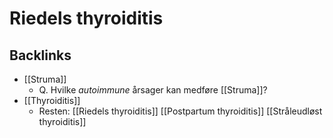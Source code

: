 # Riedels thyroiditis
## Backlinks
* [[Struma]]
	* Q. Hvilke *autoimmune* årsager kan medføre [[Struma]]?
* [[Thyroiditis]]
	* Resten:
[[Riedels thyroiditis]]
[[Postpartum thyroiditis]]
[[Stråleudløst thyroiditis]]

<!-- #anki/deck/Medicine #anki/tag/med/Otolarynghology #anki/tag/med/Endocrinology -->

<!-- {BearID:C386FBBF-9FFD-4C2A-BCFF-1BE87CFBA735-19264-00002277674E58A8} -->
